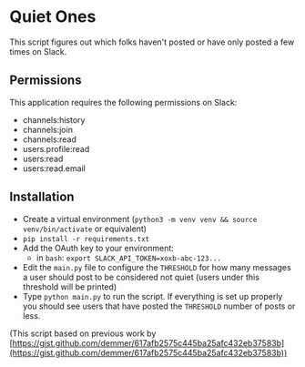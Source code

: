 # Quiet Ones

This script figures out which folks haven't posted or have only posted a few times on Slack.

## Permissions
This application requires the following permissions on Slack:

* channels:history
* channels:join
* channels:read
* users.profile:read
* users:read
* users:read.email

## Installation

* Create a virtual environment (`python3 -m venv venv && source venv/bin/activate` or equivalent)
* `pip install -r requirements.txt`
* Add the OAuth key to your environment:
    * in `bash`: `export SLACK_API_TOKEN=xoxb-abc-123...`
* Edit the `main.py` file to configure the `THRESHOLD` for how many messages a user should post to be considered not quiet (users under this threshold will be printed)
* Type `python main.py` to run the script. If everything is set up properly you should see users that have posted the `THRESHOLD` number of posts or less.

(This script based on previous work by [https://gist.github.com/demmer/617afb2575c445ba25afc432eb37583b](https://gist.github.com/demmer/617afb2575c445ba25afc432eb37583b))

